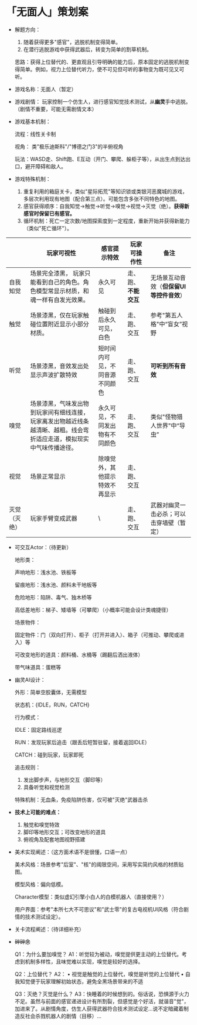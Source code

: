 # 「无面人」策划案

- 解题方向：
    1. 随着获得更多"感官"，逃脱机制变得简单。
    2. 在潜行逃脱游戏中获得武器后，转变为简单的割草机制。
    
    思路：获得上位替代的、更直观且引导明确的能力后，原本固定的逃脱机制变得简单。例如，视力上位替代听力，使不可见但可听的事物变为既可见又可听。
    

- 游戏名称：无面人（暂定）
- 游戏剧情：
玩家控制一个仿生人，进行感官知觉技术测试，从**幽灵**手中逃脱。（剧情不重要，可能无需剧情文本）

- 游戏基本机制：
    
    流程：线性关卡制
    
    视角：
    类"极乐迪斯科"/"博德之门3"的半俯视角
    
    玩法：WASD走、Shift跑、E互动（开门、攀爬、躲柜子等），从出生点到达出口，避开障碍和敌人。
    

- 游戏特殊机制：
    1. 重复利用的箱庭关卡，类似"星际拓荒"等知识锁或类银河恶魔城的游戏，多层次利用现有地图（配合第三点）。可能包含多张不同特色的地图。
    2. 感官获得顺序：自我知觉→触觉→听觉→嗅觉→视觉→灭觉（绝）。**获得新感官时保留已有感官。**
    3. 循环机制：死亡一定次数/地图探索度到一定程度，重新开始并获得新能力（类似"死亡循环"）。

|  | 玩家可视性 | 感官提示特效 | 玩家可操作性 | 备注 |
| --- | --- | --- | --- | --- |
| 自我知觉 | 场景完全漆黑， 玩家只能看到自己的角色。角色模型常显示材质，和魂一样有自发光效果。 | 永久可见 | 走、跑、**不能交互** | 无场景互动音效（**但保留UI等控件音效**） |
| 触觉 | 场景漆黑，仅在玩家触碰位置附近显示小部分材质。 | 触碰到后永久可见，白色 | 走、跑、交互 | 参考"第五人格"中“盲女”视野 |
| 听觉 | 场景漆黑，音效发出处显示声波扩散特效 | 短时间内可见，不同音源不同颜色 | 走、跑、交互 | **可听到所有音效** |
| 嗅觉 | 场景漆黑，气味发出物到玩家间有细线连接，玩家离发出物越近线条越清晰、越粗。线会弯折适应走道，模拟现实中气味传播途径。 | 永久可见，不同发出物有不同颜色 | 走、跑、交互 | 类似"怪物猎人世界"中“导虫” |
| 视觉 | 场景正常显示 | 除嗅觉外，其他提示特效不再显示 | 走、跑、交互 |  |
| 灭觉（灭绝） | 玩家手臂变成武器 | \ | 走、跑、交互 | 武器对幽灵一击必杀；可以击穿墙壁（暂定） |

- 可交互Actor：（待更新）
    
    地形类：
    
    声响地形：浅水池、铁板等
    
    留痕地形：浅水池、颜料未干地板等
    
    危险地形：陷阱、毒气、独木桥等
    
    高低差地形：梯子、矮墙等（可攀爬）（小概率可能会设计类魂捷径）
    
     场景物件：
    
    固定物件：门（双向打开）、柜子（打开并进入）、箱子（可推动、攀爬或进入）等
    
    可改变地形的道具：颜料桶、水桶等（踢翻后洒出液体）
    
     带气味道具：蛋糕等
    

- 幽灵AI设计：
    
    外形：简单空胶囊体，无需模型
    
    状态机：{IDLE，RUN，CATCH}
    
    行为模式：
    
    IDLE：固定路线巡逻
    
    RUN：发现玩家后追击（跟丢后短暂驻留，接着返回IDLE）
    
    CATCH：碰到玩家，玩家即死
    
    追击规则：
    
    1. 发出脚步声，与地形交互（脚印等）
    2. 具备听觉和视觉检测
    
    特殊机制：无血条，免疫陷阱伤害，仅可被"灭绝"武器击杀
    

- **技术上可能的难点：**
    1. 触觉和嗅觉特效
    2. 脚印等地形交互；可改变地形的道具
    3. 俯视角及配套地图视野搭建

- 美术实现阐述：（这方面术语不是很懂，口语一点）
    
    美术风格：场景参考"后室"、"核"的阈限空间，采用写实简约风格的材质贴图。
    
    模型风格：偏向低模。
    
    Character模型：类似虚幻引擎小白人的白模机器人（直接使用？）
    
    用户界面：参考"本所七大不可思议"和"武士零"的复古电视机UI风格（符合剧情的技术测试设定）。
    

- 关卡流程阐述：（待详细补充）

- ~~碎碎念~~
    
    Q1：为什么要加嗅觉？
    A1：听觉较为被动，嗅觉提供更主动的上位替代。考虑到机制多样性，且味觉难以实现，嗅觉是较好的选择。
    
    Q2：上位替代？
    A2：
    • 视觉是触觉的上位替代，嗅觉是听觉的上位替代
    • 自我知觉便于玩家理解初始状态，避免全黑场景带来的不适
    
    Q3：灭绝？灭觉是什么？
    A3：快睡着的时候想到的。俗话说，恐惧源于火力不足。虽然与前面的感官递进设计有所割裂，但感觉是个好活，就谐音"觉"，加进来了。从剧情角度，仿生人获得武器符合技术测试设定...说不定暗藏着制造反社会杀戮机器人的剧情（目移）...
